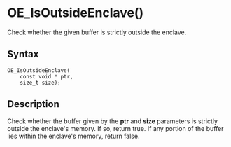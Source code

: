 # OE_IsOutsideEnclave()

Check whether the given buffer is strictly outside the enclave.

## Syntax

    OE_IsOutsideEnclave(
        const void * ptr,
        size_t size);
## Description 

Check whether the buffer given by the **ptr** and **size** parameters is strictly outside the enclave's memory. If so, return true. If any portion of the buffer lies within the enclave's memory, return false.

